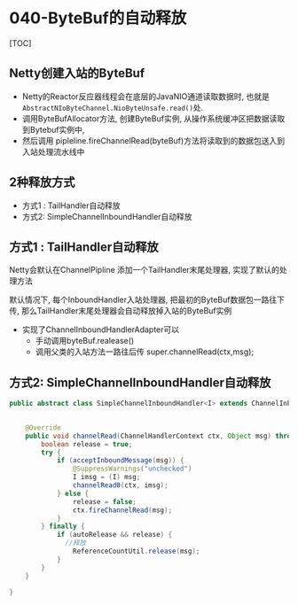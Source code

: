 # 040-ByteBuf的自动释放

[TOC]

## Netty创建入站的ByteBuf

- Netty的Reactor反应器线程会在底层的JavaNIO通道读取数据时, 也就是 `AbstractNIoByteChannel.NioByteUnsafe.read()`处. 
- 调用ByteBufAllocator方法, 创建ByteBuf实例, 从操作系统缓冲区把数据读取到Bytebuf实例中,
- 然后调用 pipleline.fireChannelRead(byteBuf)方法将读取到的数据包送入到入站处理流水线中

## 2种释放方式

- 方式1 : TailHandler自动释放
- 方式2: SimpleChannelInboundHandler自动释放

## 方式1 : TailHandler自动释放

Netty会默认在ChannelPipline 添加一个TailHandler末尾处理器, 实现了默认的处理方法

默认情况下, 每个InboundHandler入站处理器, 把最初的ByteBuf数据包一路往下传, 那么TailHandler末尾处理器会自动释放掉入站的ByteBuf实例

- 实现了ChannelInboundHandlerAdapter可以
  - 手动调用byteBuf.realease()
  - 调用父类的入站方法一路往后传 super.channelRead(ctx,msg);

## 方式2: SimpleChannelInboundHandler自动释放

```java
public abstract class SimpleChannelInboundHandler<I> extends ChannelInboundHandlerAdapter {

  
    @Override
    public void channelRead(ChannelHandlerContext ctx, Object msg) throws Exception {
        boolean release = true;
        try {
            if (acceptInboundMessage(msg)) {
                @SuppressWarnings("unchecked")
                I imsg = (I) msg;
                channelRead0(ctx, imsg);
            } else {
                release = false;
                ctx.fireChannelRead(msg);
            }
        } finally {
            if (autoRelease && release) {
              //释放
                ReferenceCountUtil.release(msg);
            }
        }
    }

}

```



